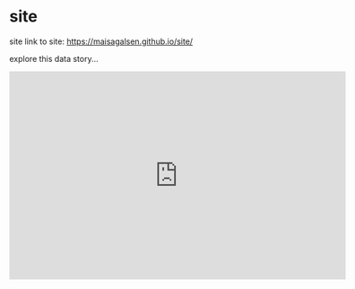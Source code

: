 # site
site
link to site: https://maisagalsen.github.io/site/

explore this data story...
<iframe width="600" height="371" seamless frameborder="0" scrolling="no" src="https://docs.google.com/spreadsheets/d/e/2PACX-1vRUPlco2LcOvzuSQ7SZntKQV3VL2K-hLoqYeAtspv6EQm1I9fhP_WE_9Leo_uXcAjKLo5-91qRiL3iZ/pubchart?oid=490610287&amp;format=interactive"></iframe>
